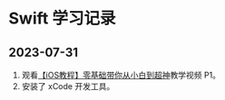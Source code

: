 # Swift 学习记录

## 2023-07-31
1. 观看[【iOS教程】零基础带你从小白到超神](https://bilibili.com/video/BV1tB4y117pg)教学视频 P1。
2. 安装了 xCode 开发工具。
